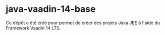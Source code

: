 # java-vaadin-14-base
Ce dépôt a été créé pour permet de créer des projets Java JEE à l'aide du Framework Vaadin 14 LTS.

